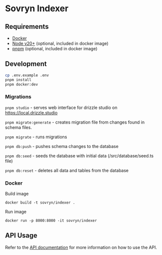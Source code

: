 # Sovryn Indexer

## Requirements

- [Docker](https://www.docker.com/)
- [Node v20+](https://nodejs.org/) (optional, included in docker image)
- [pnpm](https://pnpm.io/) (optional, included in docker image)

## Development

```bash
cp .env.example .env
pnpm install
pnpm docker:dev
```

### Migrations

`pnpm studio` - serves web interface for drizzle studio on https://local.drizzle.studio

`pnpm migrate:generate` - creates migration file from changes found in schema files.

`pnpm migrate` - runs migrations

`pnpm db:push` - pushes schema changes to the database

`pnpm db:seed` - seeds the database with initial data (/src/database/seed.ts file)

`pnpm db:reset` - deletes all data and tables from the database

### Docker

Build image

`docker build -t sovryn/indexer .`

Run image

`docker run -p 8000:8000 -it sovryn/indexer`

## API Usage

Refer to the [API documentation](docs/README.md) for more information on how to use the API.

